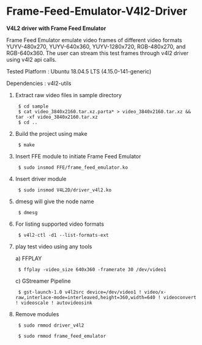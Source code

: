 # Frame-Feed-Emulator-V4l2-Driver

**V4L2 driver with Frame Feed Emulator**

Frame Feed Emulator emulate video frames of different video formats YUYV-480x270, YUYV-640x360, YUYV-1280x720, RGB-480x270, and RGB-640x360. The user can stream this test frames through v4l2 driver using v4l2 api calls.

Tested Platform : Ubuntu 18.04.5 LTS (4.15.0-141-generic)

Dependencies : v4l2-utils

1. Extract raw video files in sample directory

		$ cd sample
		$ cat video_3840x2160.tar.xz.parta* > video_3840x2160.tar.xz && tar -xf video_3840x2160.tar.xz
		$ cd ..

2. Build the project using make

		$ make

3. Insert FFE module to initiate Frame Feed Emulator

		$ sudo insmod FFE/frame_feed_emulator.ko

4. Insert driver module

		$ sudo insmod V4L2D/driver_v4l2.ko

5. dmesg will give the node name

		$ dmesg

6. For listing supported video formats

		$ v4l2-ctl -d1 --list-formats-ext

7. play test video using any tools

	a) FFPLAY
	
		$ ffplay -video_size 640x360 -framerate 30 /dev/video1
		
	c) GStreamer Pipeline

     	$ gst-launch-1.0 v4l2src device=/dev/video1 ! video/x-raw,interlace-mode=interleaved,height=360,width=640 ! videoconvert ! videoscale ! autovideosink

8. Remove modules
		
		$ sudo rmmod driver_v4l2

		$ sudo rmmod frame_feed_emulator
